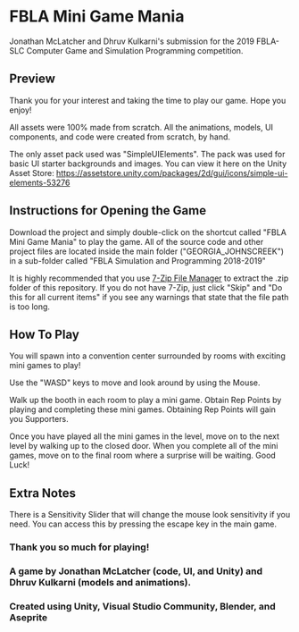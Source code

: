 # FBLA Mini Game Mania
Jonathan McLatcher and Dhruv Kulkarni's submission for the 2019 FBLA-SLC Computer Game and Simulation Programming competition.

## Preview

Thank you for your interest and taking the time to play our game. Hope you enjoy!

All assets were 100% made from scratch. All the animations, models, UI components, and code were created from scratch, by hand.

The only asset pack used was "SimpleUIElements". The pack was used for basic UI starter backgrounds and images.
You can view it here on the Unity Asset Store: https://assetstore.unity.com/packages/2d/gui/icons/simple-ui-elements-53276 

## Instructions for Opening the Game

Download the project and simply double-click on the shortcut called "FBLA Mini Game Mania" to play the game. All of the source code and other project files are located inside the main folder ("GEORGIA_JOHNSCREEK") in a sub-folder called "FBLA Simulation and Programming 2018-2019"

It is highly recommended that you use [7-Zip File Manager](https://www.7-zip.org/ "7-Zip File Manager") to extract the .zip folder of this repository. If you do not have 7-Zip, just click "Skip" and "Do this for all current items" if you see any warnings that state that the file path is too long.

## How To Play

You will spawn into a convention center surrounded by rooms with exciting mini games to play!

Use the "WASD" keys to move and look around by using the Mouse.

Walk up the booth in each room to play a mini game. Obtain Rep Points by playing and completing these mini games. 
Obtaining Rep Points will gain you Supporters.       

Once you have played all the mini games in the level, move on to the next level by walking up to the closed door. When you complete all of the mini games, move on to the final room where a surprise will be waiting. Good Luck! 

## Extra Notes

There is a Sensitivity Slider that will change the mouse look sensitivity if you need. You can access this by pressing the escape key in the main game.

### Thank you so much for playing!

### A game by Jonathan McLatcher (code, UI, and Unity) and Dhruv Kulkarni (models and animations).

### Created using Unity, Visual Studio Community, Blender, and Aseprite
